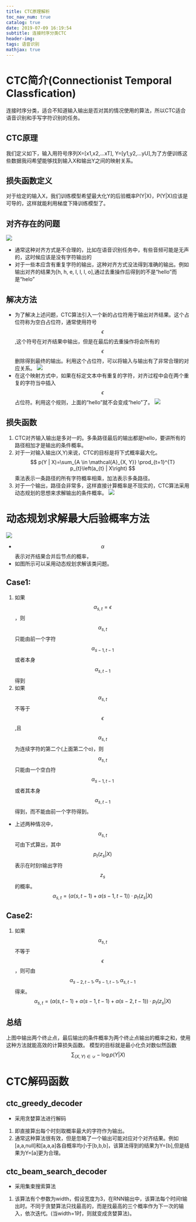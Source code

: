 ```yaml
---
title: CTC原理解析
toc_nav_num: true
catalog: true
date: 2019-07-09 16:19:54
subtitle: 连接时序分类CTC
header-img:
tags: 语音识别
mathjax: true
---
```


# CTC简介(Connectionist Temporal Classfication)
连接时序分类，适合不知道输入输出是否对其的情况使用的算法，所以CTC适合语音识别和手写字符识别的任务。

## CTC原理
我们定义如下，输入用符号序列X=[x1,x2,...xT], Y=[y1,y2,...yU],为了方便训练这些数据我闷希望能够找到输入X和输出Y之间的映射关系。

## 损失函数定义
对于给定的输入X，我们训练模型希望最大化Y的后验概率P(Y|X)，P(Y|X)应该是可导的，这样就能利用梯度下降训练模型了。

## 对齐存在的问题
![](/img/article/ctc_duiqi.png)
- 通常这种对齐方式是不合理的，比如在语音识别任务中，有些音频可能是无声的，这时候应该是没有字符输出的
- 对于一些本应含有重复字符的输出，这种对齐方式没法得到准确的输出。例如输出对齐的结果为[h, h, e, l, l, l, o],通过去重操作后得到的不是“hello”而是“helo”

## 解决方法
- 为了解决上述问题，CTC算法引入一个新的占位符用于输出对齐结果。这个占位符称为空白占位符，通常使用符号$$\epsilon$$,这个符号在对齐结果中输出，但是在最后的去重操作将会所有的$$\epsilon$$删除得到最终的输出。利用这个占位符，可以将输入与输出有了非常合理的对应关系。
![](/img/article/ctc_duiqi2.png)
- 在这个映射方式中，如果在标定文本中有重复的字符，对齐过程中会在两个重复的字符当中插入$$\epsilon$$占位符。利用这个规则，上面的“hello”就不会变成“helo”了。
![](/img/article/ctc_duiqi3.png)

## 损失函数
1. CTC对齐输入输出是多对一的。多条路径最后的输出都是hello，要讲所有的路径相加才是输出的条件概率。
1. 对于一对输入输出(X,Y)来说，CTC的目标是将下式概率最大化。
$$
p(Y | X)=\sum_{A \in \mathcal{A}_{X, Y}} \prod_{t=1}^{T} p_{t}\left(a_{t} | X\right)
$$
乘法表示一条路径的所有字符概率相乘，加法表示多条路径。
1. 对于一个输出，路径会非常多，这样直接计算概率是不现实的，CTC算法采用动态规划的思想来求解输出的条件概率。
![](/img/article/ctc_method.png)

# 动态规划求解最大后验概率方法
![](/img/article/ctc_dynamic_p.png)
- $$\alpha$$表示对齐结果合并后节点的概率，
- 如图所示可以采用动态规划求解该类问题。

## Case1:
1. 如果$$\alpha_{s, t}=\epsilon$$，则$$\alpha_{s, t}$$只能由前一个字符$$\alpha_{s-1, t-1}$$或者本身$$
\alpha_{s, t-1}$$得到
2. 如果$$\alpha_{s, t}$$不等于$$\epsilon$$,且$$\alpha_{s, t}$$为连续字符的第二个(上面第二个o)，则$$\alpha_{s, t}$$只能由一个空白符$$\alpha_{s-1, t-1}$$或者其本身$$\alpha_{s, t-1}$$得到，而不能由前一个字符得到。
- 上述两种情况中，$$\alpha_{s, t}$$可由下式算出，其中$$p_{t}\left(z_{s} | X\right)$$表示在时刻t输出字符$$z_{s}$$的概率。
$$
\alpha_{s, t}=(\alpha(s, t-1)+\alpha(s-1, t-1)) \cdot p_{t}\left(z_{s} | X\right)
$$

## Case2:
1. 如果$$\alpha_{s, t}$$不等于$$\epsilon$$，则可由$$\alpha_{s-2, t-1}, \alpha_{s-1, t-1}, \alpha_{s, t-1}$$得来。
$$
\alpha_{s, t}=(\alpha(s, t-1)+\alpha(s-1, t-1)+\alpha(s-2, t-1)) \cdot p_{t}\left(z_{s} | X\right)
$$

## 总结
上图中输出两个终止点，最后输出的条件概率为两个终止点输出的概率之和，使用这种方法就能高效的计算损失函数。
模型的目标就是最小化负对数似然函数
$$
\sum_{(X, Y) \in \mathcal{D}}-\log p(Y | X)
$$

# CTC解码函数
## ctc_greedy_decoder
- 采用贪婪算法进行解码
1. 即直接算出每个时刻取概率最大的字符作为输出。
1. 通常这种算法很有效，但是忽略了一个输出可能对应对个对齐结果。例如[a,a,null]和[a,a,a]各自概率均小于[b,b,b]，该算法得到的结果为Y=[b],但是结果为Y=[a]更为合理。

## ctc_beam_search_decoder
- 采用集束搜索算法
1. 该算法有个参数为width，假设宽度为3，在RNN输出中，该算法每个时间t输出时。不同于贪婪算法只找最高的，而是找最高的三个概率作为下一次的输入，依次迭代。(当width=1时，则就变成贪婪算法)。
